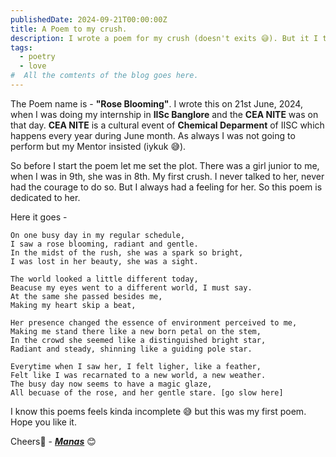 ```yaml
---
publishedDate: 2024-09-21T00:00:00Z
title: A Poem to my crush.
description: I wrote a poem for my crush (doesn't exits 😅). But it I think you make like it. Who doesn't have a crush in his lifetime 🤨
tags:
  - poetry
  - love
#  All the comtents of the blog goes here.
---
```


The Poem name is - **"Rose Blooming"**. I wrote this on 21st June, 2024, when I was doing my internship in **IISc Banglore** and the **CEA NITE** was on that day. **CEA NITE** is a cultural event of **Chemical Deparment** of IISC which happens every year during June month. As always I was not going to perform but my Mentor insisted (iykuk 😅).

So before I start the poem let me set the plot. There was a girl junior to me, when I was in 9th, she was in 8th. My first crush. I never talked to her, never had the courage to do so. But I always had a feeling for her. So this poem is dedicated to her.

Here it goes -

```
On one busy day in my regular schedule,
I saw a rose blooming, radiant and gentle.
In the midst of the rush, she was a spark so bright,
I was lost in her beauty, she was a sight.

The world looked a little different today,
Beacuse my eyes went to a different world, I must say.
At the same she passed besides me,
Making my heart skip a beat,

Her presence changed the essence of environment perceived to me,
Making me stand there like a new born petal on the stem,
In the crowd she seemed like a distinguished bright star,
Radiant and steady, shinning like a guiding pole star.

Everytime when I saw her, I felt ligher, like a feather,
Felt like I was recarnated to a new world, a new weather.
The busy day now seems to have a magic glaze,
All becuase of the rose, and her gentle stare. [go slow here]
```

I know this poems feels kinda incomplete 😅 but this was my first poem. Hope you like it.

Cheers🥂 - [**_Manas_**](https://www.github.com/scienmanas) 😊
